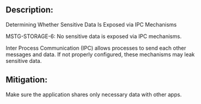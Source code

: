 ## Description:

Determining Whether Sensitive Data Is Exposed via IPC Mechanisms

MSTG-STORAGE-6: No sensitive data is exposed via IPC mechanisms.

Inter Process Communication (IPC) allows processes to send each other messages and data. If not properly configured, these mechanisms may leak sensitive data.


## Mitigation:

Make sure the application shares only necessary data with other apps.